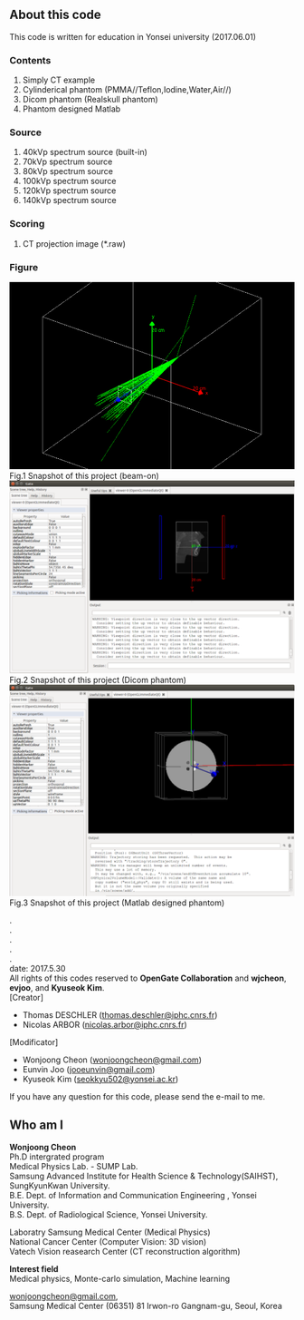 ## About this code  
This code is written for education in Yonsei university (2017.06.01)

### Contents 
1) Simply CT example  
2) Cylinderical phantom (PMMA//Teflon,Iodine,Water,Air//)  
3) Dicom phantom (Realskull phantom)  
4) Phantom designed Matlab   

### Source   
1) 40kVp spectrum source (built-in)  
2) 70kVp spectrum source   
3) 80kVp spectrum source   
4) 100kVp spectrum source   
5) 120kVp spectrum source   
6) 140kVp spectrum source   

### Scoring    
1) CT projection image (*.raw)

         
### Figure    
<img src = https://github.com/wjcheon/education_CTexample_wjcheon_Gate/blob/master/BeamOn.png />  
Fig.1 Snapshot of this project (beam-on)     

  
<img src = https://github.com/wjcheon/education_CTexample_wjcheon_Gate/blob/master/DicomPhantom.png />  
Fig.2 Snapshot of this project (Dicom phantom)     


<img src = https://github.com/wjcheon/education_CTexample_wjcheon_Gate/blob/master/CylindericalPhantom_Matlab.png />  
Fig.3 Snapshot of this project (Matlab designed phantom)     



  
.  
.  
.  
.  
.  
date: 2017.5.30   
All rights of this codes reserved to **OpenGate Collaboration** and **wjcheon**, **evjoo**, and **Kyuseok Kim**.    
[Creator]  
 - Thomas DESCHLER (thomas.deschler@iphc.cnrs.fr)  
 - Nicolas ARBOR (nicolas.arbor@iphc.cnrs.fr)  

  
[Modificator]  
 - Wonjoong Cheon (wonjoongcheon@gmail.com)  
 - Eunvin Joo (jooeunvin@gmail.com)  
 - Kyuseok Kim (seokkyu502@yonsei.ac.kr)  

If you have any question for this code, please send the e-mail to me.  
     
  
  
  
  
    
## Who am I 
**Wonjoong Cheon**  
Ph.D intergrated program  
Medical Physics Lab. - SUMP Lab.  
Samsung Advanced Institute for Health Science & Technology(SAIHST), SungKyunKwan University.  
B.E. Dept. of Information and Communication Engineering , Yonsei University.  
B.S. Dept. of Radiological Science, Yonsei University.  

Laboratry
Samsung Medical Center (Medical Physics)  
National Cancer Center (Computer Vision: 3D vision)  
Vatech Vision reasearch Center (CT reconstruction algorithm)  

**Interest field**  
Medical physics, Monte-carlo simulation, Machine learning  

wonjoongcheon@gmail.com,   
Samsung Medical Center (06351) 81 Irwon-ro Gangnam-gu, Seoul, Korea  


